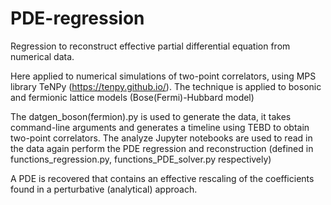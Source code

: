 # PDE-regression
Regression to reconstruct effective partial differential equation from numerical data.

Here applied to numerical simulations of two-point correlators, using MPS library TeNPy (https://tenpy.github.io/).
The technique is applied to bosonic and fermionic lattice models (Bose(Fermi)-Hubbard model)

The datgen_boson(fermion).py is used to generate the data, it takes command-line arguments and generates a timeline using TEBD to obtain two-point correlators.
The analyze Jupyter notebooks are used to read in the data again perform the PDE regression and reconstruction (defined in functions_regression.py, functions_PDE_solver.py respectively)

A PDE is recovered that contains an effective rescaling of the coefficients found in a perturbative (analytical) approach.
